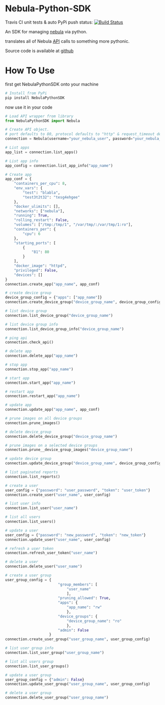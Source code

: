 # Nebula-Python-SDK

Travis CI unit tests & auto PyPi push status: [![Build Status](https://travis-ci.org/nebula-orchestrator/nebula-python-sdk.svg?branch=master)](https://travis-ci.org/nebula-orchestrator/nebula-python-sdk)

An SDK for managing [nebula](https://nebula-orchestrator.github.io/) via python.

translates all of Nebula [API](https://nebula.readthedocs.io/en/latest/api/general/) calls to something more pythonic.

Source code is available at [github](https://github.com/nebula-orchestrator/nebula-python-sdk)

# How To Use
first get NebulaPythonSDK onto your machine
```bash
# Install from PyPi
pip install NebulaPythonSDK
```

now use it in your code
```python
# Load API wrapper from library
from NebulaPythonSDK import Nebula

# Create API object.
# port defaults to 80, protocol defaults to "http" & request_timeout defaults to 60 if any of them is not set.
connection = Nebula(username="your_nebula_user", password="your_nebula_pass", host="nebula.example.com", port=80, protocol="http", request_timeout=60)

# List apps
app_list = connection.list_apps()

# List app info
app_config = connection.list_app_info("app_name")

# Create app
app_conf = {
    "containers_per_cpu": 8,
    "env_vars": {
        "test": "blabla",
        "test3t2t32": "tesg4ehgee"
    },
    "docker_ulimits": [],
    "networks": ["nebula"],
    "running": True,
    "rolling_restart": False,
    "volumes": ["/tmp:/tmp/1", "/var/tmp/:/var/tmp/1:ro"],
    "containers_per": {
        "cpu": 6
    },
    "starting_ports": [
        {
            "81": 80
        }
    ],
    "docker_image": "httpd",
    "privileged": False,
    "devices": []
}
connection.create_app("app_name", app_conf)

# create device group
device_group_config = {"apps": ["app_name"]}
connection.create_device_group("device_group_name", device_group_config)

# list device group
connection.list_device_group("device_group_name")

# list device group info
connection.list_device_group_info("device_group_name")

# ping api
connection.check_api()

# delete app
connection.delete_app("app_name")

# stop app
connection.stop_app("app_name")

# start app
connection.start_app("app_name")

# restart app
connection.restart_app("app_name")

# update app
connection.update_app("app_name", app_conf)

# prune images on all device groups
connection.prune_images()

# delete device_group
connection.delete_device_group("device_group_name")

# prune images on a selected device groups
connection.prune__device_group_images("device_group_name")

# update device group
connection.update_device_group("device_group_name", device_group_config)

# list paginated reports
connection.list_reports()

# create a user
user_config = {"password": "user_password", "token": "user_token"}
connection.create_user("user_name", user_config)

# list user info
connection.list_user("user_name")

# list all users
connection.list_users()

# update a user
user_config = {"password": "new_password", "token": "new_token"}
connection.update_user("user_name", user_config)

# refresh a user token
connection.refresh_user_token("user_name")

# delete a user
connection.delete_user("user_name")

# create a user group
user_group_config = {
                        "group_members": [
                            "user_name"
                            ], 
                        "pruning_allowed": True, 
                        "apps": {
                            "app_name": "rw"
                            }, 
                        "device_groups": {
                            "device_group_name": "ro"
                            }, 
                        "admin": False
                    }
connection.create_user_group("user_group_name", user_group_config)

# list user group info
connection.list_user_group("user_group_name")

# list all users group
connection.list_user_groups()

# update a user group
user_group_config = {"admin": False}
connection.update_user_group("user_group_name", user_group_config)

# delete a user group
connection.delete_user_group("user_group_name")

```
